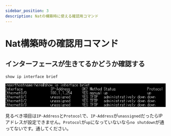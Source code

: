 ```yaml
---
sidebar_position: 3
description: Natの構築時に使える確認用コマンド
---
```


# Nat構築時の確認用コマンド

## インターフェースが生きてるかどうか確認する

```bash
show ip interface brief
```

![設定](./img/3-1.png)

見るべき項目は`IP-Address`と`Protocol`で、`IP-Address`が`unassigned`だったらIPアドレスが設定できません。`Protocol`が`up`になっていないなら`no shutdown`が通ってないです。通してください。

